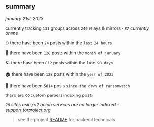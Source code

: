 
## summary
_january 21st, 2023_

currently tracking `131` groups across `240` relays & mirrors - _`87` currently online_

⏲ there have been `24` posts within the `last 24 hours`

🦈 there have been `128` posts within the `month of january`

🪐 there have been `812` posts within the `last 90 days`

🏚 there have been `128` posts within the `year of 2023`

🦕 there have been `5814` posts `since the dawn of ransomwatch`

there are `66` custom parsers indexing posts

_`20` sites using v2 onion services are no longer indexed - [support.torproject.org](https://support.torproject.org/onionservices/v2-deprecation/)_

> see the project [README](https://github.com/joshhighet/ransomwatch#ransomwatch--) for backend technicals
